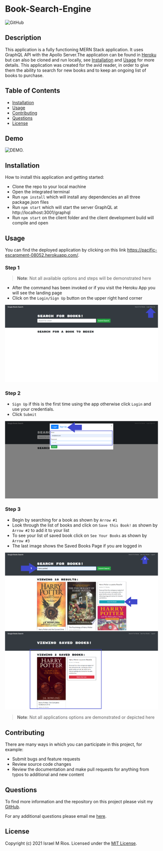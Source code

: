 # Book-Search-Engine
![GitHub](https://img.shields.io/badge/license-MIT-orange?style=for-the-badge)

## Description
This application is a fully functioning MERN Stack application. It uses GraphQL API with the Apollo Server.The application can be found in [Heroku](https://pacific-escarpment-08052.herokuapp.com/) but can also be cloned and run locally, see [Installation](#installation) and [Usage](#usage) for more details. This application was created for the avid reader, in order to give them the ability to search for new books and to keep an ongoing list of books to purchase.

## Table of Contents
- [Installation](#installation)
- [Usage](#usage)
- [Contributing](#contributing)
- [Questions](#questions)
- [License](##license)

## Demo

![DEMO.](./assets/book-search-engine.gif)

## Installation

How to install this application and getting started:

* Clone the repo to your local machine
* Open the integrated terminal
* Run `npm install` which will install any dependencies an all three package.json files
* Run `npm start` which will start the server GraphQL at http://localhost:3001/graphql
* Run `npm start` on the client folder and the client development build will compile and open

## Usage
You can find the deployed application by clicking on this link https://pacific-escarpment-08052.herokuapp.com/.

### Step 1
> **Note**: Not all available options and steps will be demonstrated here
* After the command has been invoked or if you visit the Heroku App you will see the landing page
* Click on the `Login/Sign Up` button on the upper right hand corner

![Screenshot of landing page.](./assets/landing-page.png)

### Step 2
* `Sign Up` if this is the first time using the app otherwise click `Login` and use your credentials.
* Click `Submit`

![Screenshot of login and sign up page.](./assets/login-sign-up-page.png)

### Step 3
* Begin by searching for a book as shown by `Arrow #1`
* Look through the list of books and click on `Save this Book!` as shown by `Arrow #2` to add it to your list
* To see your list of saved book click on `See Your Books` as shown by `Arrow #3`
* The last image shows the Saved Books Page if you are logged in

![Screenshot of searching and saving a book.](./assets/search-save-book-page.png)
![Screenshot of saved books page.](./assets/saved-books-page.png)
> **Note**: Not all applications options are demonstrated or depicted here

## Contributing
There are many ways in which you can participate in this project, for example:

* Submit bugs and feature requests
* Review source code changes
* Review the documentation and make pull requests for anything from typos to additional and new content

## Questions
To find more information and the repository on this project please visit my [GitHub](https://github.com/israelmrios).

For any additional questions please email me [here](mailto:israelm.riosjr@gmail.com).

## License
Copyright (c) 2021 Israel M Rios.
Licensed under the [MIT License](LICENSE).